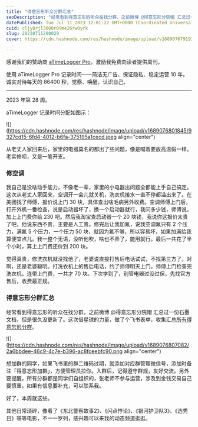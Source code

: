 ```yaml
---
title: "得意忘形听众分群汇总"
seoDescription: "经常看到得意忘形的听众在找分群，之前微博 @得意忘形分院帽 汇总过一份石墨文档，但是很久没更新了。这次借星球的力量，做了个飞书表单，收集汇总所有得意忘形分群。"
datePublished: Tue Jul 11 2023 12:01:22 GMT+0000 (Coordinated Universal Time)
cuid: cljy8rjl3000r09me26rw0yrk
slug: 20230711200029
cover: https://cdn.hashnode.com/res/hashnode/image/upload/v1689076791932/c1bf3203-4fac-48f4-8d47-26add6eeff7d.jpeg

---
```


感谢我们的赞助商 [aTimeLogger Pro](https://atimelogger.pro/)，激励我免费向读者提供周刊。

使用 aTimeLogger Pro 记录时间——简洁无广告、保证隐私、稳定运营 10 年。诚实对待每天的 86400 秒，觉察、唤醒，认识自己。

---

2023 年第 28 周。

aTimeLogger 记录时间分配如图示：

![](https://cdn.hashnode.com/res/hashnode/image/upload/v1689076801845/9327cd15-6fd4-4012-b6fa-375195a1cecd.jpeg align="center")

从老丈人家回来后，家里的电器莫名的都出了些问题，像是喊着要放高温假一样。老实修呗，又是一笔开支。

### 修空调

我自己是没啥动手能力，不像老一辈，家里的小电器出问题全都能上手自己搞定。这次从老丈人家回来，空调开一会儿就关机，洗衣机接水一直不停都溢出来了。在美团找了师傅，报价说上门 30 块，具体查出啥毛病另外收费。空调师傅上门后，打开外机一番检查，说是启动器坏了，换一个启动器就行，我问多少钱，师傅说，加上上门费你给 230 吧。然后我淘宝查启动器一个 20 块钱，我说你这报价太贵了吧，他说东西不贵，主要是人工贵。修完后让我加氟，说我空调氟只有 2 个压力，满氟 5 个压力，一个压力 50 块，就因为氟不够，所以容易坏，如果加满给我算便宜点儿。我一整个无语，没听他吹，啥也不弄了，能用就行。最后一共花了半个小时，算上上门费还价到 200 块。

觉得真贵，修洗衣机就没找他了，老婆说直接打售后电话试试，不找第三方了。对啊，还是老婆聪明。打洗衣机上的售后电话，约了师傅明天上门，师傅上门检查完洗衣机，连带上门费，一共才 70 块。下次学到了，别管电器过没过保，先找官方售后，收费最正规。

### 得意忘形分群汇总

经常看到得意忘形的听众在找分群，之前微博 @得意忘形分院帽 汇总过一份石墨文档，但是很久没更新了。这次借星球的力量，做了个飞书表单，收集汇总[所有得意忘形分群](https://zxy84000.feishu.cn/share/base/view/shrcn2zfO2IjNwKCUxkJmb8RWLh)。

![](https://cdn.hashnode.com/res/hashnode/image/upload/v1689076807082/2a6bbdee-46c9-4c7e-b396-ac8fceebfc90.png align="center")

想加群的同学，如果飞书里的群二维码过期，就添加对应群管理微信号，添加时备注「得意忘形加群」，方便管理员拉你。入群后，记得遵守群规，友好交流。另外要提醒，所有分群都是同学们自组织的，张老师不参与运营，涉及到金钱交易自己要慎重。如果有信息要补充，可以联系我。

好了，本周就这些。

其他日常琐碎，像看了《东北警察故事2》、《闪点悖论》、《银河护卫队3》、《选秀日》等等电影，不一一罗列，感兴趣可以来我的动态频道逛逛。